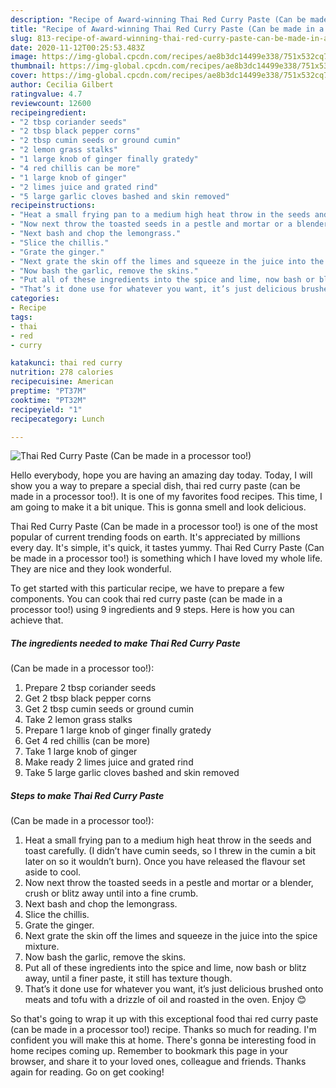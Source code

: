 ```yaml
---
description: "Recipe of Award-winning Thai Red Curry Paste (Can be made in a processor too!)"
title: "Recipe of Award-winning Thai Red Curry Paste (Can be made in a processor too!)"
slug: 813-recipe-of-award-winning-thai-red-curry-paste-can-be-made-in-a-processor-too
date: 2020-11-12T00:25:53.483Z
image: https://img-global.cpcdn.com/recipes/ae8b3dc14499e338/751x532cq70/thai-red-curry-paste-can-be-made-in-a-processor-too-recipe-main-photo.jpg
thumbnail: https://img-global.cpcdn.com/recipes/ae8b3dc14499e338/751x532cq70/thai-red-curry-paste-can-be-made-in-a-processor-too-recipe-main-photo.jpg
cover: https://img-global.cpcdn.com/recipes/ae8b3dc14499e338/751x532cq70/thai-red-curry-paste-can-be-made-in-a-processor-too-recipe-main-photo.jpg
author: Cecilia Gilbert
ratingvalue: 4.7
reviewcount: 12600
recipeingredient:
- "2 tbsp coriander seeds"
- "2 tbsp black pepper corns"
- "2 tbsp cumin seeds or ground cumin"
- "2 lemon grass stalks"
- "1 large knob of ginger finally gratedy"
- "4 red chillis can be more"
- "1 large knob of ginger"
- "2 limes juice and grated rind"
- "5 large garlic cloves bashed and skin removed"
recipeinstructions:
- "Heat a small frying pan to a medium high heat throw in the seeds and toast carefully. (I didn’t have cumin seeds, so I threw in the cumin a bit later on so it wouldn’t burn). Once you have released the flavour set aside to cool."
- "Now next throw the toasted seeds in a pestle and mortar or a blender, crush or blitz away until into a fine crumb."
- "Next bash and chop the lemongrass."
- "Slice the chillis."
- "Grate the ginger."
- "Next grate the skin off the limes and squeeze in the juice into the spice mixture."
- "Now bash the garlic, remove the skins."
- "Put all of these ingredients into the spice and lime, now bash or blitz away, until a finer paste, it still has texture though."
- "That’s it done use for whatever you want, it’s just delicious brushed onto meats and tofu with a drizzle of oil and roasted in the oven. Enjoy 😊"
categories:
- Recipe
tags:
- thai
- red
- curry

katakunci: thai red curry 
nutrition: 278 calories
recipecuisine: American
preptime: "PT37M"
cooktime: "PT32M"
recipeyield: "1"
recipecategory: Lunch

---
```



![Thai Red Curry Paste
(Can be made in a processor too!)](https://img-global.cpcdn.com/recipes/ae8b3dc14499e338/751x532cq70/thai-red-curry-paste-can-be-made-in-a-processor-too-recipe-main-photo.jpg)

Hello everybody, hope you are having an amazing day today. Today, I will show you a way to prepare a special dish, thai red curry paste
(can be made in a processor too!). It is one of my favorites food recipes. This time, I am going to make it a bit unique. This is gonna smell and look delicious.

Thai Red Curry Paste
(Can be made in a processor too!) is one of the most popular of current trending foods on earth. It's appreciated by millions every day. It's simple, it's quick, it tastes yummy. Thai Red Curry Paste
(Can be made in a processor too!) is something which I have loved my whole life. They are nice and they look wonderful.




To get started with this particular recipe, we have to prepare a few components. You can cook thai red curry paste
(can be made in a processor too!) using 9 ingredients and 9 steps. Here is how you can achieve that.

<!--inarticleads1-->

##### The ingredients needed to make Thai Red Curry Paste
(Can be made in a processor too!):

1. Prepare 2 tbsp coriander seeds
1. Get 2 tbsp black pepper corns
1. Get 2 tbsp cumin seeds or ground cumin
1. Take 2 lemon grass stalks
1. Prepare 1 large knob of ginger finally gratedy
1. Get 4 red chillis (can be more)
1. Take 1 large knob of ginger
1. Make ready 2 limes juice and grated rind
1. Take 5 large garlic cloves bashed and skin removed




<!--inarticleads2-->

##### Steps to make Thai Red Curry Paste
(Can be made in a processor too!):

1. Heat a small frying pan to a medium high heat throw in the seeds and toast carefully. (I didn’t have cumin seeds, so I threw in the cumin a bit later on so it wouldn’t burn). Once you have released the flavour set aside to cool.
1. Now next throw the toasted seeds in a pestle and mortar or a blender, crush or blitz away until into a fine crumb.
1. Next bash and chop the lemongrass.
1. Slice the chillis.
1. Grate the ginger.
1. Next grate the skin off the limes and squeeze in the juice into the spice mixture.
1. Now bash the garlic, remove the skins.
1. Put all of these ingredients into the spice and lime, now bash or blitz away, until a finer paste, it still has texture though.
1. That’s it done use for whatever you want, it’s just delicious brushed onto meats and tofu with a drizzle of oil and roasted in the oven. Enjoy 😊




So that's going to wrap it up with this exceptional food thai red curry paste
(can be made in a processor too!) recipe. Thanks so much for reading. I'm confident you will make this at home. There's gonna be interesting food in home recipes coming up. Remember to bookmark this page in your browser, and share it to your loved ones, colleague and friends. Thanks again for reading. Go on get cooking!
